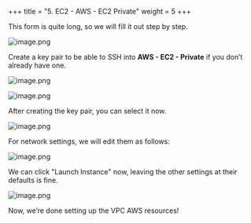 +++
title = "5. EC2 - AWS - EC2 Private"
weight = 5
+++


This form is quite long, so we will fill it out step by step.


![image.png](/images/003-iii-setup-vpc-aws-resources/12-253274-image.png)


Create a key pair to be able to SSH into **AWS - EC2 - Private** if you don’t already have one.


![image.png](/images/003-iii-setup-vpc-aws-resources/12-347950-image.png)


![image.png](/images/003-iii-setup-vpc-aws-resources/12-528530-image.png)


After creating the key pair, you can select it now.


![image.png](/images/003-iii-setup-vpc-aws-resources/12-697701-image.png)


For network settings, we will edit them as follows:


![image.png](/images/003-iii-setup-vpc-aws-resources/12-831464-image.png)


We can click "Launch Instance" now, leaving the other settings at their defaults is fine.


![image.png](/images/003-iii-setup-vpc-aws-resources/12-759270-image.png)


Now, we’re done setting up the VPC AWS resources!


